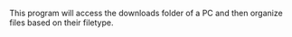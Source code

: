 This program will access the downloads folder of a PC and then organize files based on their filetype.
